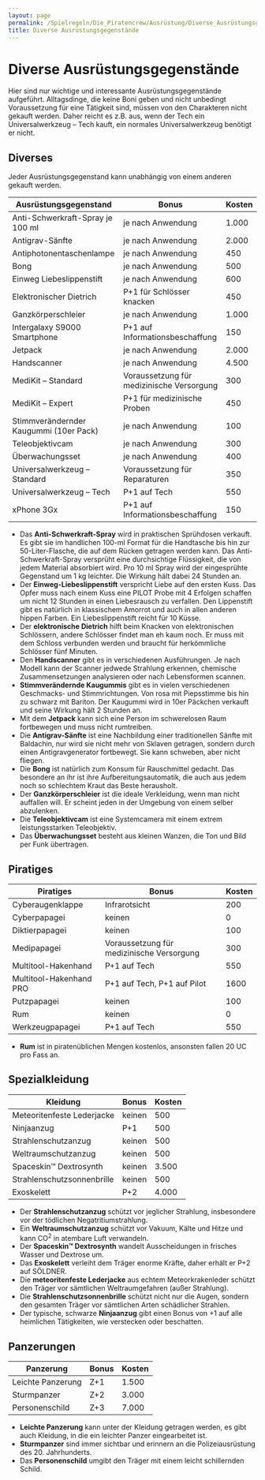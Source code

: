 ```yaml
---
layout: page
permalink: /Spielregeln/Die_Piratencrew/Ausrüstung/Diverse_Ausrüstungsgegenstände
title: Diverse Ausrüstungsgegenstände
---
```


# Diverse Ausrüstungsgegenstände

Hier sind nur wichtige und interessante Ausrüstungsgegenstände aufgeführt. Alltagsdinge, die keine Boni geben und nicht unbedingt Voraussetzung für eine Tätigkeit sind, müssen von den Charakteren nicht gekauft werden. Daher reicht es z.B. aus, wenn der Tech ein Universalwerkzeug – Tech kauft, ein normales Universalwerkzeug benötigt er nicht.

## Diverses

Jeder Ausrüstungsgegenstand kann unabhängig von einem anderen gekauft werden.

<table>
<thead>
<tr><th>Ausrüstungsgegenstand</th><th>Bonus</th><th>Kosten</th></tr>
</thead>
<tbody>
<tr><td>Anti-Schwerkraft-Spray je 100 ml</td><td>je nach Anwendung</td><td>1.000</td></tr>
<tr><td>Antigrav-Sänfte</td><td>je nach Anwendung</td><td>2.000</td></tr>
<tr><td>Antiphotonentaschenlampe</td><td>je nach Anwendung</td><td>450</td></tr>
<tr><td>Bong</td><td>je nach Anwendung</td><td>500</td></tr>
<tr><td>Einweg Liebeslippenstift</td><td>je nach Anwendung</td><td>600</td></tr>
<tr><td>Elektronischer Dietrich</td><td>P+1 für Schlösser knacken</td><td>450</td></tr>
<tr><td>Ganzkörperschleier</td><td>je nach Anwendung</td><td>1.000</td></tr>
<tr><td>Intergalaxy S9000 Smartphone</td><td>P+1 auf Informationsbeschaffung</td><td>150</td></tr>
<tr><td>Jetpack</td><td>je nach Anwendung</td><td>2.000</td></tr>
<tr><td>Handscanner</td><td>je nach Anwendung</td><td>4.500</td></tr>
<tr><td>MediKit – Standard</td><td>Voraussetzung für medizinische Versorgung</td><td>300</td></tr>
<tr><td>MediKit – Expert</td><td>P+1 für medizinische Proben</td><td>450</td></tr>
<tr><td>Stimmverändernder Kaugummi (10er Pack)</td><td>je nach Anwendung</td><td>100</td></tr>
<tr><td>Teleobjektivcam</td><td>je nach Anwendung</td><td>300</td></tr>
<tr><td>Überwachungsset</td><td>je nach Anwendung</td><td>400</td></tr>
<tr><td>Universalwerkzeug – Standard</td><td>Voraussetzung für Reparaturen</td><td>350</td></tr>
<tr><td>Universalwerkzeug – Tech</td><td>P+1 auf Tech</td><td>550</td></tr>
<tr><td>xPhone 3Gx</td><td>P+1 auf Informationsbeschaffung</td><td>150</td></tr>
</tbody>
</table>

- Das **Anti-Schwerkraft-Spray** wird in praktischen Sprühdosen verkauft. Es gibt sie im handlichen 100-ml Format für die Handtasche bis hin zur 50-Liter-Flasche, die auf dem Rücken getragen werden kann. Das Anti-Schwerkraft-Spray versprüht eine durchsichtige Flüssigkeit, die von jedem Material absorbiert wird. Pro 10 ml Spray wird der eingesprühte Gegenstand um 1 kg leichter. Die Wirkung hält dabei 24 Stunden an.
- Der **Einweg-Liebeslippenstift** verspricht Liebe auf den ersten Kuss. Das Opfer muss nach einem Kuss eine PILOT Probe mit 4 Erfolgen schaffen um nicht 12 Stunden in einen Liebesrausch zu verfallen. Den Lippenstift gibt es natürlich in klassischem Amorrot und auch in allen anderen hippen Farben. Ein Liebeslippenstift reicht für 10 Küsse.
- Der **elektronische Dietrich** hilft beim Knacken von elektronischen Schlössern, andere Schlösser findet man eh kaum noch. Er muss mit dem Schloss verbunden werden und braucht für herkömmliche Schlösser fünf Minuten.
- Den **Handscanner** gibt es in verschiedenen Ausführungen. Je nach Modell kann der Scanner jedwede Strahlung erkennen, chemische Zusammensetzungen analysieren oder nach Lebensformen scannen.
- **Stimmverändernde Kaugummis** gibt es in vielen verschiedenen Geschmacks- und Stimmrichtungen. Von rosa mit Piepsstimme bis hin zu schwarz mit Bariton. Der Kaugummi wird in 10er Päckchen verkauft und seine Wirkung hält 2 Stunden an.
- Mit dem **Jetpack** kann sich eine Person im schwerelosen Raum fortbewegen und muss nicht rumtreiben.
- Die **Antigrav-Sänfte** ist eine Nachbildung einer traditionellen Sänfte mit Baldachin, nur wird sie nicht mehr von Sklaven getragen, sondern durch einen Antigravgenerator fortbewegt. Sie kann schweben, aber nicht fliegen.
- Die **Bong** ist natürlich zum Konsum für Rauschmittel gedacht. Das besondere an ihr ist ihre Aufbereitungsautomatik, die auch aus jedem noch so schlechtem Kraut das Beste herausholt.
- Der **Ganzkörperschleier** ist die ideale Verkleidung, wenn man nicht auffallen will. Er scheint jeden in der Umgebung von einem selber abzulenken.
- Die **Teleobjektivcam** ist eine Systemcamera mit einem extrem leistungsstarken Teleobjektiv.
- Das **Überwachungsset** besteht aus kleinen Wanzen, die Ton und Bild per Funk übertragen.

## Piratiges

<table>
<thead>
<tr><th>Piratiges</th><th>Bonus</th><th>Kosten</th></tr>
</thead>
<tbody>
<tr><td>Cyberaugenklappe</td><td>Infrarotsicht</td><td>200</td></tr>
<tr><td>Cyberpapagei</td><td>keinen</td><td>0</td></tr>
<tr><td>Diktierpapagei</td><td>keinen</td><td>100</td></tr>
<tr><td>Medipapagei</td><td>Voraussetzung für medizinische Versorgung</td><td>300</td></tr>
<tr><td>Multitool-Hakenhand</td><td>P+1 auf Tech</td><td>550</td></tr>
<tr><td>Multitool-Hakenhand PRO</td><td>P+1 auf Tech, P+1 auf Pilot</td><td>1600</td></tr>
<tr><td>Putzpapagei</td><td>keinen</td><td>100</td></tr>
<tr><td>Rum</td><td>keinen</td><td>0</td></tr>
<tr><td>Werkzeugpapagei</td><td>P+1 auf Tech</td><td>550</td></tr>
</tbody>
</table>

- **Rum** ist in piratenüblichen Mengen kostenlos, ansonsten fallen 20 UC pro Fass an.

## Spezialkleidung

<table>
<thead>
<tr><th>Kleidung</th><th>Bonus</th><th>Kosten</th></tr>
</thead>
<tbody>
<tr><td>Meteoritenfeste Lederjacke</td><td>keinen</td><td>500</td></tr>
<tr><td>Ninjaanzug</td><td>P+1</td><td>500</td></tr>
<tr><td>Strahlenschutzanzug</td><td>keinen</td><td>500</td></tr>
<tr><td>Weltraumschutzanzug</td><td>keinen</td><td>500</td></tr>
<tr><td>Spaceskin&trade; Dextrosynth</td><td>keinen</td><td>3.500</td></tr>
<tr><td>Strahlenschutzsonnenbrille</td><td>keinen</td><td>500</td></tr>
<tr><td>Exoskelett</td><td>P+2</td><td>4.000</td></tr>
</tbody>
</table>

- Der **Strahlenschutzanzug** schützt vor jeglicher Strahlung, insbesondere vor der tödlichen Negatritiumstrahlung.
- Ein **Weltraumschutzanzug** schützt vor Vakuum, Kälte und Hitze und kann CO<sup>2</sup> in atembare Luft verwandeln.
- Der **Spaceskin&trade; Dextrosynth** wandelt Ausscheidungen in frisches Wasser und Dextrose um.
- Das **Exoskelett** verleiht dem Träger enorme Kräfte, daher erhält er P+2 auf SÖLDNER.
- Die **meteoritenfeste Lederjacke** aus echtem Meteorkrakenleder schützt den Träger vor sämtlichen Weltraumgefahren (außer Strahlung).
- Die **Strahlenschutzsonnenbrille** schützt nicht nur die Augen, sondern den gesamten Träger vor sämtlichen Arten schädlicher Strahlen.
- Der typische, schwarze **Ninjaanzug** gibt einen Bonus von +1 auf alle heimlichen Tätigkeiten, wie verstecken oder beschatten.

## Panzerungen

<table>
<thead>
<tr><th>Panzerung</th><th>Bonus</th><th>Kosten</th></tr>
</thead>
<tbody>
<tr><td>Leichte Panzerung</td><td>Z+1</td><td>1.500</td></tr>
<tr><td>Sturmpanzer</td><td>Z+2</td><td>3.000</td></tr>
<tr><td>Personenschild</td><td>Z+3</td><td>7.000</td></tr>
</tbody>
</table>

- **Leichte Panzerung** kann unter der Kleidung getragen werden, es gibt auch Kleidung, in die ein leichter Panzer eingearbeitet ist.
- **Sturmpanzer** sind immer sichtbar und erinnern an die Polizeiausrüstung des 20. Jahrhunderts.
- Das **Personenschild** umgibt den Träger mit einem leicht schillernden Schild.
